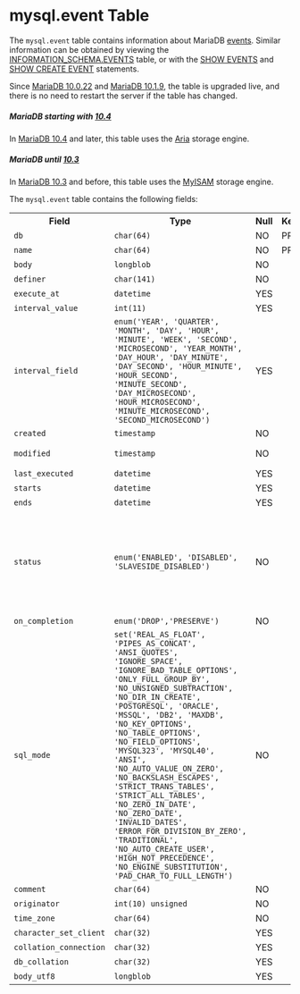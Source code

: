 # mysql.event Table

The `mysql.event` table contains information about MariaDB [events](/kb/en/stored-programs-and-views-events/). Similar information can be obtained by viewing the [INFORMATION_SCHEMA.EVENTS](/sql-statements-structure/sql-statements/administrative-sql-statements/system-tables/information-schema/information-schema-tables/information-schema-events-table) table, or with the [SHOW EVENTS](show-event) and [SHOW CREATE EVENT](/sql-statements-structure/sql-statements/administrative-sql-statements/show/show-create-event) statements.

Since [MariaDB 10.0.22](/kb/en/mariadb-10022-release-notes/) and [MariaDB 10.1.9](/kb/en/mariadb-1019-release-notes/), the table is upgraded live, and there is no need to restart the server if the table has changed.

##### MariaDB starting with [10.4](/kb/en/what-is-mariadb-104/)

In [MariaDB 10.4](/kb/en/what-is-mariadb-104/) and later, this table uses the [Aria](/columns-storage-engines-and-plugins/storage-engines/aria) storage engine.

##### MariaDB until [10.3](/kb/en/what-is-mariadb-103/)

In [MariaDB 10.3](/kb/en/what-is-mariadb-103/) and before, this table uses the [MyISAM](/columns-storage-engines-and-plugins/storage-engines/myisam-storage-engine) storage engine.

The `mysql.event` table contains the following fields:

<table><tbody><tr><th>Field</th><th>Type</th><th>Null</th><th>Key</th><th>Default</th><th>Description</th></tr>
<tr><td><code>db</code></td><td><code>char(64)</code></td><td>NO</td><td>PRI</td><td></td><td></td></tr>
<tr><td><code>name</code></td><td><code>char(64)</code></td><td>NO</td><td>PRI</td><td></td><td></td></tr>
<tr><td><code>body</code></td><td><code>longblob</code></td><td>NO</td><td></td><td><code>NULL</code></td><td></td></tr>
<tr><td><code>definer</code></td><td><code>char(141)</code></td><td>NO</td><td></td><td></td><td></td></tr>
<tr><td><code>execute_at</code></td><td><code>datetime</code></td><td>YES</td><td></td><td><code>NULL</code></td><td></td></tr>
<tr><td><code>interval_value</code></td><td><code>int(11)</code></td><td>YES</td><td></td><td><code>NULL</code></td><td></td></tr>
<tr><td><code>interval_field</code></td><td><code>enum('YEAR', 'QUARTER', 'MONTH', 'DAY', 'HOUR', 'MINUTE', 'WEEK', 'SECOND', 'MICROSECOND', 'YEAR_MONTH', 'DAY_HOUR', 'DAY_MINUTE', 'DAY_SECOND', 'HOUR_MINUTE', 'HOUR_SECOND', 'MINUTE_SECOND', 'DAY_MICROSECOND', 'HOUR_MICROSECOND', 'MINUTE_MICROSECOND', 'SECOND_MICROSECOND')</code></td><td>YES</td><td></td><td><code>NULL</code></td><td></td></tr>
<tr><td><code>created</code></td><td><code>timestamp</code></td><td>NO</td><td></td><td><code>CURRENT_TIMESTAMP</code></td><td></td></tr>
<tr><td><code>modified</code></td><td><code>timestamp</code></td><td>NO</td><td></td><td>0000-00-00 00:00:00</td><td></td></tr>
<tr><td><code>last_executed</code></td><td><code>datetime</code></td><td>YES</td><td></td><td><code>NULL</code></td><td></td></tr>
<tr><td><code>starts</code></td><td><code>datetime</code></td><td>YES</td><td></td><td><code>NULL</code></td><td></td></tr>
<tr><td><code>ends</code></td><td><code>datetime</code></td><td>YES</td><td></td><td><code>NULL</code></td><td></td></tr>
<tr><td><code>status</code></td><td><code>enum('ENABLED', 'DISABLED', 'SLAVESIDE_DISABLED')</code></td><td>NO</td><td></td><td><code>ENABLED</code></td><td>Current status of the event, one of enabled, disabled, or disabled on the slaveside.</td></tr>
<tr><td><code>on_completion</code></td><td><code>enum('DROP','PRESERVE')</code></td><td>NO</td><td></td><td><code>DROP</code></td><td></td></tr>
<tr><td><code>sql_mode</code></td><td><code>set('REAL_AS_FLOAT', 'PIPES_AS_CONCAT', 'ANSI_QUOTES', 'IGNORE_SPACE', 'IGNORE_BAD_TABLE_OPTIONS', 'ONLY_FULL_GROUP_BY', 'NO_UNSIGNED_SUBTRACTION', 'NO_DIR_IN_CREATE', 'POSTGRESQL', 'ORACLE', 'MSSQL', 'DB2', 'MAXDB', 'NO_KEY_OPTIONS', 'NO_TABLE_OPTIONS', 'NO_FIELD_OPTIONS', 'MYSQL323', 'MYSQL40', 'ANSI', 'NO_AUTO_VALUE_ON_ZERO', 'NO_BACKSLASH_ESCAPES', 'STRICT_TRANS_TABLES', 'STRICT_ALL_TABLES', 'NO_ZERO_IN_DATE', 'NO_ZERO_DATE', 'INVALID_DATES', 'ERROR_FOR_DIVISION_BY_ZERO', 'TRADITIONAL', 'NO_AUTO_CREATE_USER', 'HIGH_NOT_PRECEDENCE', 'NO_ENGINE_SUBSTITUTION', 'PAD_CHAR_TO_FULL_LENGTH')</code></td><td>NO</td><td></td><td></td><td>The <a href="/kb/en/sql-mode/">SQL_MODE</a> at the time the event was created.</td></tr>
<tr><td><code>comment</code></td><td><code>char(64)</code></td><td>NO</td><td></td><td></td><td></td></tr>
<tr><td><code>originator</code></td><td><code>int(10) unsigned</code></td><td>NO</td><td></td><td><code>NULL</code></td><td></td></tr>
<tr><td><code>time_zone</code></td><td><code>char(64)</code></td><td>NO</td><td></td><td><code>SYSTEM</code></td><td></td></tr>
<tr><td><code>character_set_client</code></td><td><code>char(32)</code></td><td>YES</td><td></td><td><code>NULL</code></td><td></td></tr>
<tr><td><code>collation_connection</code></td><td><code>char(32)</code></td><td>YES</td><td></td><td><code>NULL</code></td><td></td></tr>
<tr><td><code>db_collation</code></td><td><code>char(32)</code></td><td>YES</td><td></td><td><code>NULL</code></td><td></td></tr>
<tr><td><code>body_utf8</code></td><td><code>longblob</code></td><td>YES</td><td></td><td><code>NULL</code></td><td></td></tr>
</tbody></table>